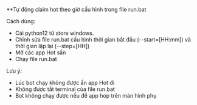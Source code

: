 **Tự động claim hot theo giờ cấu hình trong file run.bat

Cách dùng:
  - Cái python12 từ store windows.
  - Chỉnh sửa file run.bat cấu hình thời gian bắt đầu (--start=[HH:mm]) và thời gian lặp lại (--step=[HH])
  - Mở các app Hot sẳn
  - Chạy file run.bat

Lưu ý:
  - Lúc bot chạy không được ẩn app Hot đi
  - Không được tắt terminal của file run.bat
  - Bot không chạy được nếu để app hop trên màn hình phụ

